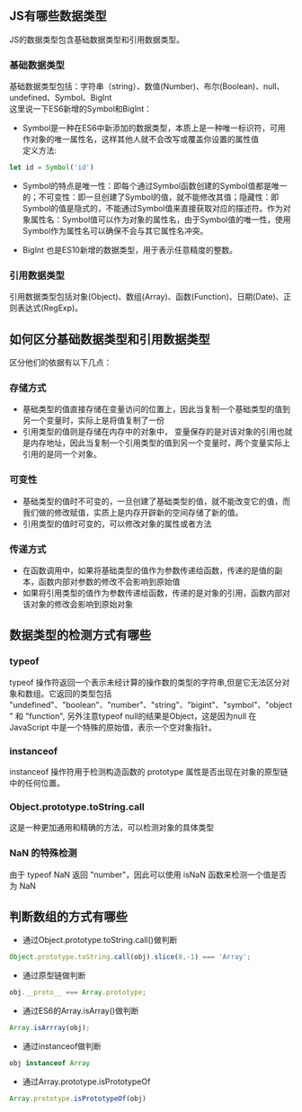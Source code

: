 ## JS有哪些数据类型
JS的数据类型包含基础数据类型和引用数据类型。
### 基础数据类型
基础数据类型包括：字符串（string）、数值(Number)、布尔(Boolean)、null、undefined、Symbol、BigInt<br />
这里说一下ES6新增的Symbol和BigInt：
- Symbol是一种在ES6中新添加的数据类型，本质上是一种唯一标识符，可用作对象的唯一属性名，这样其他人就不会改写或覆盖你设置的属性值<br />
定义方法:
```javascript
let id = Symbol('id')
```
- Symbol的特点是唯一性：即每个通过Symbol函数创建的Symbol值都是唯一的；不可变性：即一旦创建了Symbol的值，就不能修改其值；隐藏性：即Symbol的值是隐式的，不能通过Symbol值来直接获取对应的描述符。作为对象属性名：Symbol值可以作为对象的属性名，由于Symbol值的唯一性，使用Symbol作为属性名可以确保不会与其它属性名冲突。<br />

- BigInt 也是ES10新增的数据类型，用于表示任意精度的整数。

### 引用数据类型
引用数据类型包括对象(Object)、数组(Array)、函数(Function)、日期(Date)、正则表达式(RegExp)。

## 如何区分基础数据类型和引用数据类型
区分他们的依据有以下几点：
### 存储方式
- 基础类型的值直接存储在变量访问的位置上，因此当复制一个基础类型的值到另一个变量时，实际上是将值复制了一份
- 引用类型的值则是存储在内存中的对象中， 变量保存的是对该对象的引用也就是内存地址，因此当复制一个引用类型的值到另一个变量时，两个变量实际上引用的是同一个对象。
### 可变性
- 基础类型的值时不可变的，一旦创建了基础类型的值，就不能改变它的值，而我们做的修改赋值，实质上是内存开辟新的空间存储了新的值。
- 引用类型的值时可变的，可以修改对象的属性或者方法
### 传递方式
- 在函数调用中，如果将基础类型的值作为参数传递给函数，传递的是值的副本，函数内部对参数的修改不会影响到原始值
- 如果将引用类型的值作为参数传递给函数，传递的是对象的引用，函数内部对该对象的修改会影响到原始对象

## 数据类型的检测方式有哪些
### typeof 
typeof 操作符返回一个表示未经计算的操作数的类型的字符串,但是它无法区分对象和数组。它返回的类型包括 "undefined"、"boolean"、"number"、"string"、"bigint"、"symbol"、"object" 和 "function", 另外注意typeof null的结果是Object，这是因为null 在 JavaScript 中是一个特殊的原始值，表示一个空对象指针。
### instanceof
instanceof 操作符用于检测构造函数的 prototype 属性是否出现在对象的原型链中的任何位置。
### Object.prototype.toString.call 
这是一种更加通用和精确的方法，可以检测对象的具体类型
### NaN 的特殊检测
由于 typeof NaN 返回 "number"，因此可以使用 isNaN 函数来检测一个值是否为 NaN

## 判断数组的方式有哪些
- 通过Object.prototype.toString.call()做判断
```javascript
Object.prototype.toString.call(obj).slice(8,-1) === 'Array';
```
- 通过原型链做判断
```javascript
obj.__proto__ === Array.prototype;
```
- 通过ES6的Array.isArray()做判断
```javascript
Array.isArrray(obj);
```
- 通过instanceof做判断
```javascript
obj instanceof Array
```
- 通过Array.prototype.isPrototypeOf
```javascript
Array.prototype.isPrototypeOf(obj)
```






